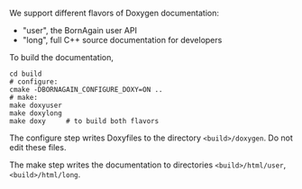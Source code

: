 We support different flavors of Doxygen documentation:

- "user", the BornAgain user API
- "long", full C++ source documentation for developers

To build the documentation,
```
cd build
# configure:
cmake -DBORNAGAIN_CONFIGURE_DOXY=ON ..
# make:
make doxyuser
make doxylong
make doxy     # to build both flavors
```

The configure step writes Doxyfiles to the directory
`<build>/doxygen`. Do not edit these files.

The make step writes the documentation to directories
`<build>/html/user`, `<build>/html/long`.
